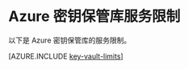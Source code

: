 <properties
    pageTitle="Azure 密钥保管库服务限制 | Azure"
    description="了解适用于 Azure 密钥保管库的服务限制。"
    documentationcenter="dev-center-name"
    services="key-vault"
    author="cabailey"
    manager="mbaldwin"
    editor="" />  

<tags
    ms.assetid="1a5f1222-57f0-4a2a-98ee-92bb899f9d75"
    ms.service="key-vault"
    ms.devlang="na"
    ms.topic="article"
    ms.tgt_pltfrm="na"
    ms.workload="identity"
    ms.date="12/06/2016"
    wacn.date="01/05/2017"
    ms.author="mbaldwin" />

# Azure 密钥保管库服务限制
以下是 Azure 密钥保管库的服务限制。

[AZURE.INCLUDE [key-vault-limits](../../includes/key-vault-limits.md)]

<!---HONumber=Mooncake_1226_2016-->
